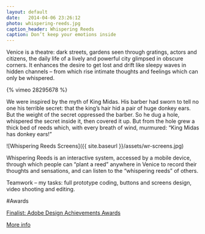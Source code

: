 ```yaml
---
layout: default
date:   2014-04-06 23:26:12
photo: whispering-reeds.jpg
caption_header: Whispering Reeds
caption: Don’t keep your emotions inside
---
```


Venice is a theatre: dark streets, gardens seen through gratings, actors and citizens, the daily life of a lively and powerful city glimpsed in obscure corners. It enhances the desire to get lost and drift like sleepy waves in hidden channels – from which rise intimate thoughts and feelings which can only be whispered.

{% vimeo 28295678 %}

We were inspired by the myth of King Midas. His barber had sworn to tell no one his terrible secret: that the king’s hair hid a pair of huge donkey ears. But the weight of the secret oppressed the barber. So he dug a hole, whispered the secret inside it, then covered it up. But from the hole grew a thick bed of reeds which, with every breath of wind, murmured: “King Midas has donkey ears!”

![Whispering Reeds Screens]({{ site.baseurl }}/assets/wr-screens.jpg)

Whispering Reeds is an interactive system, accessed by a mobile device, through which people can “plant a reed” anywhere in Venice to record their thoughts and sensations, and can listen to the “whispering reeds” of others.
 
Teamwork – my tasks: full prototype coding, buttons and screens design, video shooting and editing.

#Awards 

[Finalist: Adobe Design Achievements Awards](http://www.adaagallery.com/damianogui) 

[More info](http://www.interaction-venice.com/projects/iuav10-11Studio1/projects/whispering-reeds/)